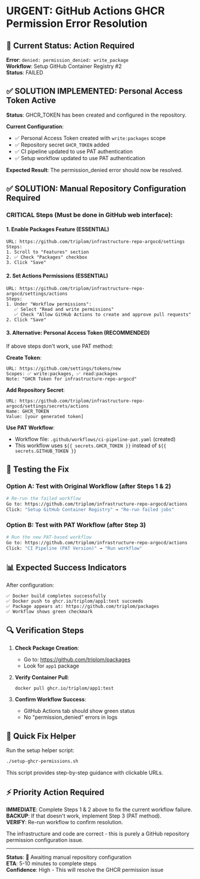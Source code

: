 # URGENT: GitHub Actions GHCR Permission Error Resolution

## 🚨 Current Status: Action Required

**Error**: `denied: permission_denied: write_package`  
**Workflow**: Setup GitHub Container Registry #2  
**Status**: FAILED

## ✅ SOLUTION IMPLEMENTED: Personal Access Token Active

**Status**: GHCR_TOKEN has been created and configured in the repository.

**Current Configuration**:
- ✅ Personal Access Token created with `write:packages` scope
- ✅ Repository secret `GHCR_TOKEN` added
- ✅ CI pipeline updated to use PAT authentication
- ✅ Setup workflow updated to use PAT authentication

**Expected Result**: The permission_denied error should now be resolved.

## ✅ SOLUTION: Manual Repository Configuration Required

### CRITICAL Steps (Must be done in GitHub web interface):

#### 1. Enable Packages Feature (ESSENTIAL)
```
URL: https://github.com/triplom/infrastructure-repo-argocd/settings
Steps:
1. Scroll to "Features" section
2. ✅ Check "Packages" checkbox  
3. Click "Save"
```

#### 2. Set Actions Permissions (ESSENTIAL)
```
URL: https://github.com/triplom/infrastructure-repo-argocd/settings/actions
Steps:
1. Under "Workflow permissions":
   ✅ Select "Read and write permissions"
   ✅ Check "Allow GitHub Actions to create and approve pull requests"
2. Click "Save"
```

#### 3. Alternative: Personal Access Token (RECOMMENDED)
If above steps don't work, use PAT method:

**Create Token**:
```
URL: https://github.com/settings/tokens/new
Scopes: ✅ write:packages, ✅ read:packages
Note: "GHCR Token for infrastructure-repo-argocd"
```

**Add Repository Secret**:
```
URL: https://github.com/triplom/infrastructure-repo-argocd/settings/secrets/actions
Name: GHCR_TOKEN
Value: [your generated token]
```

**Use PAT Workflow**:
- Workflow file: `.github/workflows/ci-pipeline-pat.yaml` (created)
- This workflow uses `${{ secrets.GHCR_TOKEN }}` instead of `${{ secrets.GITHUB_TOKEN }}`

## 🧪 Testing the Fix

### Option A: Test with Original Workflow (after Steps 1 & 2)
```bash
# Re-run the failed workflow
Go to: https://github.com/triplom/infrastructure-repo-argocd/actions
Click: "Setup GitHub Container Registry" → "Re-run failed jobs"
```

### Option B: Test with PAT Workflow (after Step 3)
```bash
# Run the new PAT-based workflow
Go to: https://github.com/triplom/infrastructure-repo-argocd/actions
Click: "CI Pipeline (PAT Version)" → "Run workflow"
```

## 📊 Expected Success Indicators

After configuration:
```
✅ Docker build completes successfully
✅ Docker push to ghcr.io/triplom/app1:test succeeds
✅ Package appears at: https://github.com/triplom/packages
✅ Workflow shows green checkmark
```

## 🔍 Verification Steps

1. **Check Package Creation**:
   - Go to: https://github.com/triplom/packages
   - Look for `app1` package

2. **Verify Container Pull**:
   ```bash
   docker pull ghcr.io/triplom/app1:test
   ```

3. **Confirm Workflow Success**:
   - GitHub Actions tab should show green status
   - No "permission_denied" errors in logs

## 🚀 Quick Fix Helper

Run the setup helper script:
```bash
./setup-ghcr-permissions.sh
```

This script provides step-by-step guidance with clickable URLs.

## ⚡ Priority Action Required

**IMMEDIATE**: Complete Steps 1 & 2 above to fix the current workflow failure.  
**BACKUP**: If that doesn't work, implement Step 3 (PAT method).  
**VERIFY**: Re-run workflow to confirm resolution.

The infrastructure and code are correct - this is purely a GitHub repository permission configuration issue.

---

**Status**: 🔄 Awaiting manual repository configuration  
**ETA**: 5-10 minutes to complete steps  
**Confidence**: High - This will resolve the GHCR permission issue
